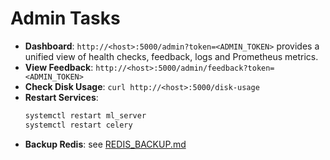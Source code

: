 # Admin Tasks

- **Dashboard**: `http://<host>:5000/admin?token=<ADMIN_TOKEN>` provides a
  unified view of health checks, feedback, logs and Prometheus metrics.
- **View Feedback**: `http://<host>:5000/admin/feedback?token=<ADMIN_TOKEN>`
- **Check Disk Usage**: `curl http://<host>:5000/disk-usage`
- **Restart Services**:
  ```bash
  systemctl restart ml_server
  systemctl restart celery
  ```
- **Backup Redis**: see [REDIS_BACKUP.md](REDIS_BACKUP.md)

